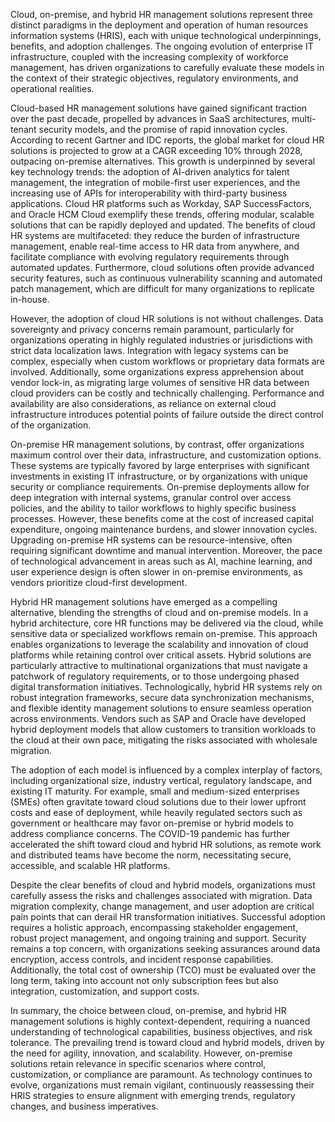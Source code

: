 Cloud, on-premise, and hybrid HR management solutions represent three distinct paradigms in the deployment and operation of human resources information systems (HRIS), each with unique technological underpinnings, benefits, and adoption challenges. The ongoing evolution of enterprise IT infrastructure, coupled with the increasing complexity of workforce management, has driven organizations to carefully evaluate these models in the context of their strategic objectives, regulatory environments, and operational realities.

Cloud-based HR management solutions have gained significant traction over the past decade, propelled by advances in SaaS architectures, multi-tenant security models, and the promise of rapid innovation cycles. According to recent Gartner and IDC reports, the global market for cloud HR solutions is projected to grow at a CAGR exceeding 10% through 2028, outpacing on-premise alternatives. This growth is underpinned by several key technology trends: the adoption of AI-driven analytics for talent management, the integration of mobile-first user experiences, and the increasing use of APIs for interoperability with third-party business applications. Cloud HR platforms such as Workday, SAP SuccessFactors, and Oracle HCM Cloud exemplify these trends, offering modular, scalable solutions that can be rapidly deployed and updated. The benefits of cloud HR systems are multifaceted: they reduce the burden of infrastructure management, enable real-time access to HR data from anywhere, and facilitate compliance with evolving regulatory requirements through automated updates. Furthermore, cloud solutions often provide advanced security features, such as continuous vulnerability scanning and automated patch management, which are difficult for many organizations to replicate in-house.

However, the adoption of cloud HR solutions is not without challenges. Data sovereignty and privacy concerns remain paramount, particularly for organizations operating in highly regulated industries or jurisdictions with strict data localization laws. Integration with legacy systems can be complex, especially when custom workflows or proprietary data formats are involved. Additionally, some organizations express apprehension about vendor lock-in, as migrating large volumes of sensitive HR data between cloud providers can be costly and technically challenging. Performance and availability are also considerations, as reliance on external cloud infrastructure introduces potential points of failure outside the direct control of the organization.

On-premise HR management solutions, by contrast, offer organizations maximum control over their data, infrastructure, and customization options. These systems are typically favored by large enterprises with significant investments in existing IT infrastructure, or by organizations with unique security or compliance requirements. On-premise deployments allow for deep integration with internal systems, granular control over access policies, and the ability to tailor workflows to highly specific business processes. However, these benefits come at the cost of increased capital expenditure, ongoing maintenance burdens, and slower innovation cycles. Upgrading on-premise HR systems can be resource-intensive, often requiring significant downtime and manual intervention. Moreover, the pace of technological advancement in areas such as AI, machine learning, and user experience design is often slower in on-premise environments, as vendors prioritize cloud-first development.

Hybrid HR management solutions have emerged as a compelling alternative, blending the strengths of cloud and on-premise models. In a hybrid architecture, core HR functions may be delivered via the cloud, while sensitive data or specialized workflows remain on-premise. This approach enables organizations to leverage the scalability and innovation of cloud platforms while retaining control over critical assets. Hybrid solutions are particularly attractive to multinational organizations that must navigate a patchwork of regulatory requirements, or to those undergoing phased digital transformation initiatives. Technologically, hybrid HR systems rely on robust integration frameworks, secure data synchronization mechanisms, and flexible identity management solutions to ensure seamless operation across environments. Vendors such as SAP and Oracle have developed hybrid deployment models that allow customers to transition workloads to the cloud at their own pace, mitigating the risks associated with wholesale migration.

The adoption of each model is influenced by a complex interplay of factors, including organizational size, industry vertical, regulatory landscape, and existing IT maturity. For example, small and medium-sized enterprises (SMEs) often gravitate toward cloud solutions due to their lower upfront costs and ease of deployment, while heavily regulated sectors such as government or healthcare may favor on-premise or hybrid models to address compliance concerns. The COVID-19 pandemic has further accelerated the shift toward cloud and hybrid HR solutions, as remote work and distributed teams have become the norm, necessitating secure, accessible, and scalable HR platforms.

Despite the clear benefits of cloud and hybrid models, organizations must carefully assess the risks and challenges associated with migration. Data migration complexity, change management, and user adoption are critical pain points that can derail HR transformation initiatives. Successful adoption requires a holistic approach, encompassing stakeholder engagement, robust project management, and ongoing training and support. Security remains a top concern, with organizations seeking assurances around data encryption, access controls, and incident response capabilities. Additionally, the total cost of ownership (TCO) must be evaluated over the long term, taking into account not only subscription fees but also integration, customization, and support costs.

In summary, the choice between cloud, on-premise, and hybrid HR management solutions is highly context-dependent, requiring a nuanced understanding of technological capabilities, business objectives, and risk tolerance. The prevailing trend is toward cloud and hybrid models, driven by the need for agility, innovation, and scalability. However, on-premise solutions retain relevance in specific scenarios where control, customization, or compliance are paramount. As technology continues to evolve, organizations must remain vigilant, continuously reassessing their HRIS strategies to ensure alignment with emerging trends, regulatory changes, and business imperatives.
